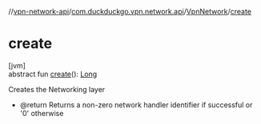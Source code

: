 //[vpn-network-api](../../../index.md)/[com.duckduckgo.vpn.network.api](../index.md)/[VpnNetwork](index.md)/[create](create.md)

# create

[jvm]\
abstract fun [create](create.md)(): [Long](https://kotlinlang.org/api/latest/jvm/stdlib/kotlin/-long/index.html)

Creates the Networking layer

- 
   @return Returns a non-zero network handler identifier if successful or '0' otherwise

